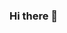 ### Hi there 👋

<!--
✨ _special_ ✨
- 🔭 I’m currently working on ...
- 🌱 I’m currently learning c# & c++
- 📫 How to reach me: nicolaibj.job@gmail.com
- ⚡ Fun fact: Jeg er 18 og er igang med at udanne mig som data tekniker m. programmering som speciale
✨ _special_ ✨

